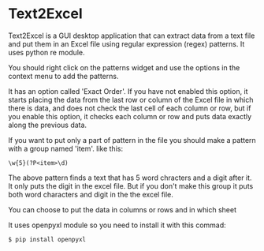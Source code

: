 # Text2Excel

Text2Excel is a GUI desktop application that can extract data from a text file and put them in an Excel file using regular expression (regex) patterns. It uses python re module.

You should right click on the patterns widget and use the options in the context menu to add the patterns.

It has an option called 'Exact Order'. If you have not enabled this option, it starts placing the data from the last row or column of the Excel file in which there is data, and does not check the last cell of each column or row, but if you enable this option, it checks each column or row and puts data exactly along the previous data.

If you want to put only a part of pattern in the file you should make a pattern with a group named 'item'. like this:

```
\w{5}(?P<item>\d)
```

The above pattern finds a text that has 5 word chracters and a digit after it. It only puts the digit in the excel file. But if you don't make this group it puts both word characters and digit in the the excel file.

You can choose to put the data in columns or rows and in which sheet

It uses openpyxl module so you need to install it with this commad:

```
$ pip install openpyxl
```

